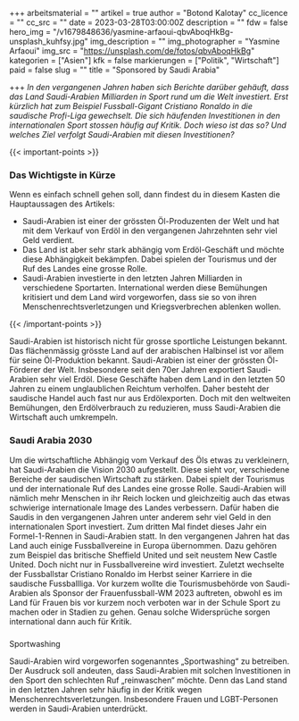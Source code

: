 +++
arbeitsmaterial = ""
artikel = true
author = "Botond Kalotay"
cc_licence = ""
cc_src = ""
date = 2023-03-28T03:00:00Z
description = ""
fdw = false
hero_img = "/v1679848636/yasmine-arfaoui-qbvAboqHkBg-unsplash_kuhfsy.jpg"
img_description = ""
img_photographer = "Yasmine Arfaoui"
img_src = "https://unsplash.com/de/fotos/qbvAboqHkBg"
kategorien = ["Asien"]
kfk = false
markierungen = ["Politik", "Wirtschaft"]
paid = false
slug = ""
title = "Sponsored by Saudi Arabia"

+++
_In den vergangenen Jahren haben sich Berichte darüber gehäuft, dass das Land Saudi-Arabien Milliarden in Sport rund um die Welt investiert. Erst kürzlich hat zum Beispiel Fussball-Gigant Cristiano Ronaldo in die saudische Profi-Liga gewechselt. Die sich häufenden Investitionen in den internationalen Sport stossen häufig auf Kritik. Doch wieso ist das so? Und welches Ziel verfolgt Saudi-Arabien mit diesen Investitionen?_

{{< important-points >}} <h3>Das Wichtigste in Kürze</h3>

<p>Wenn es einfach schnell gehen soll, dann findest du in diesem Kasten die Hauptaussagen des Artikels:</p>

<ul>

<li>Saudi-Arabien ist einer der grössten Öl-Produzenten der Welt und hat mit dem Verkauf von Erdöl in den vergangenen Jahrzehnten sehr viel Geld verdient.</li>

<li>Das Land ist aber sehr stark abhängig vom Erdöl-Geschäft und möchte diese Abhängigkeit bekämpfen. Dabei spielen der Tourismus und der Ruf des Landes eine grosse Rolle.</li>

<li>Saudi-Arabien investierte in den letzten Jahren Milliarden in verschiedene Sportarten. International werden diese Bemühungen kritisiert und dem Land wird vorgeworfen, dass sie so von ihren Menschenrechtsverletzungen und Kriegsverbrechen ablenken wollen.</li>

</ul> {{< /important-points >}}

Saudi-Arabien ist historisch nicht für grosse sportliche Leistungen bekannt. Das flächenmässig grösste Land auf der arabischen Halbinsel ist vor allem für seine Öl-Produktion bekannt. Saudi-Arabien ist einer der grössten Öl-Förderer der Welt. Insbesondere seit den 70er Jahren exportiert Saudi-Arabien sehr viel Erdöl. Diese Geschäfte haben dem Land in den letzten 50 Jahren zu einem unglaublichen Reichtum verholfen. Daher besteht der saudische Handel auch fast nur aus Erdölexporten. Doch mit den weltweiten Bemühungen, den Erdölverbrauch zu reduzieren, muss Saudi-Arabien die Wirtschaft auch umkrempeln.

### Saudi Arabia 2030

Um die wirtschaftliche Abhängig vom Verkauf des Öls etwas zu verkleinern, hat Saudi-Arabien die Vision 2030 aufgestellt. Diese sieht vor, verschiedene Bereiche der saudischen Wirtschaft zu stärken. Dabei spielt der Tourismus und der internationale Ruf des Landes eine grosse Rolle. Saudi-Arabien will nämlich mehr Menschen in ihr Reich locken und gleichzeitig auch das etwas schwierige internationale Image des Landes verbessern. Dafür haben die Saudis in den vergangenen Jahren unter anderem sehr viel Geld in den internationalen Sport investiert. Zum dritten Mal findet dieses Jahr ein Formel-1-Rennen in Saudi-Arabien statt. In den vergangenen Jahren hat das Land auch einige Fussballvereine in Europa übernommen. Dazu gehören zum Beispiel das britische Sheffield United und seit neustem New Castle United. Doch nicht nur in Fussballvereine wird investiert. Zuletzt wechselte der Fussballstar Cristiano Ronaldo im Herbst seiner Karriere in die saudische Fussballliga. Vor kurzem wollte die Tourismusbehörde von Saudi-Arabien als Sponsor der Frauenfussball-WM 2023 auftreten, obwohl es im Land für Frauen bis vor kurzem noch verboten war in der Schule Sport zu machen oder in Stadien zu gehen. Genau solche Widersprüche sorgen international dann auch für Kritik.

###   
Sportwashing

Saudi-Arabien wird vorgeworfen sogenanntes „Sportwashing“ zu betreiben. Der Ausdruck soll andeuten, dass Saudi-Arabien mit solchen Investitionen in den Sport den schlechten Ruf „reinwaschen“ möchte. Denn das Land stand in den letzten Jahren sehr häufig in der Kritik wegen Menschenrechtsverletzungen. Insbesondere Frauen und LGBT-Personen werden in Saudi-Arabien unterdrückt.